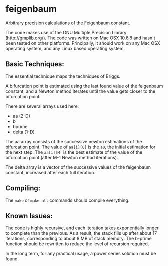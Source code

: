 # feigenbaum
Arbitrary precision calculations of the Feigenbaum constant.

The code makes use of the GNU Multiple Precision Library (http://gmplib.org/). The code was written on Mac OSX 10.6.8 and hasn't been tested on other platforms. Principally, it should work on any Mac OSX operating system, and any Linux based operating system.


## Basic Techniques:

The essential technique maps the techniques of Briggs. 

A bifurcation point is estimated using the last found value of the feigenbaum constant, and a Newton method iterates until the value gets closer to the bifurcation point.

There are several arrays used here:

* aa  (2-D)
* b
* bprime
* delta (1-D)

The aa array consists of the successive newton estimations of the bifurcation point. The value of `aa[i][0]` is the `a0`, the initial estimation for the next step. The `aa[i][M]` is the best estimate of the value of the bifurcation point (after M-1 Newton method iterations).

The delta array is a vector of the successive values of the feigenbaum constant, increased after each full iteration.


## Compiling:

The `make` or `make all` commands should compile everything. 


## Known Issues:

The code is highly recursive, and each iteration takes exponentially longer to complete than the previous. As a result, the stack fills up after about 17 iterations, corresponding to about 8 MB of stack memory. The b-prime function should be rewritten to reduce the level of recursion required.

In the long term, for any practical usage, a power series solution must be found.
